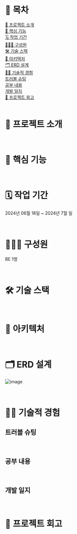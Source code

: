 # 📄 목차
[💬 프로젝트 소개](#-프로젝트-소개)<br>
[🚀 핵심 기능](#-핵심-기능)<br>
[🗓️ 작업 기간](#%EF%B8%8F-작업-기간)<br>
[👩🏻‍💻 구성원](#-구성원)<br>
[🛠️ 기술 스택](#%EF%B8%8F-기술-스택)<br>
[🚧 아키텍처](#-아키텍처)<br>
[🗂️ ERD 설계](#%EF%B8%8F-erd-설계)<br>
[💪🏻 기술적 경험](#-기술적-경험)<br>
[트러블 슈팅](#트러블-슈팅)<br>
[공부 내용](#공부-내용)<br>
[개발 일지](#개발-일지)<br>
[👥 프로젝트 회고](#-프로젝트-회고)<br>
<br>

# 💬 프로젝트 소개
<br>

# 🚀 핵심 기능
<br>

# 🗓️ 작업 기간
2024년 06월 18일 ~ 2024년 7월 일

<br>

# 👩🏻‍💻 구성원
BE 1명

<br>

# 🛠️ 기술 스택
<br>

# 🚧 아키텍처
<br>

# 🗂️ ERD 설계
![image](https://github.com/suynnn/mylog/assets/68938259/1792f304-a127-4e71-af80-0d35cff483f1)

<br>

# 💪🏻 기술적 경험
## 트러블 슈팅
<br>

## 공부 내용
<br>

## 개발 일지
<br>

# 👥 프로젝트 회고
<br>
